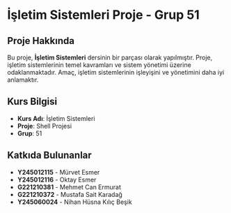 # İşletim Sistemleri Proje - Grup 51

## Proje Hakkında
Bu proje, **İşletim Sistemleri** dersinin bir parçası olarak yapılmıştır. Proje, işletim sistemlerinin temel kavramları ve sistem yönetimi üzerine odaklanmaktadır. Amaç, işletim sistemlerinin işleyişini ve yönetimini daha iyi anlamaktır.

## Kurs Bilgisi
- **Kurs Adı**: İşletim Sistemleri
- **Proje**: Shell Projesi
- **Grup**: 51

## Katkıda Bulunanlar
- **Y245012115** - Mürvet Esmer
- **Y245012116** - Oktay Esmer
- **G221210381** - Mehmet Can Ermurat
- **G221210372** - Mustafa Sait Karadağ
- **Y245060024** - Nihan Hüsna Kılıç Beşik
